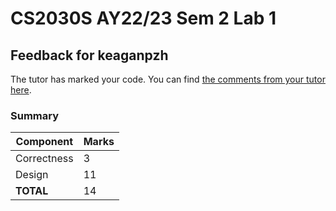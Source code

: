 # CS2030S AY22/23 Sem 2 Lab 1
## Feedback for keaganpzh

The tutor has marked your code. You can find [the comments from your tutor here](https://www.github.com/nus-cs2030s-2223-s2/lab1-keaganpzh/commit/b473b9e7ea89d2461ded733fc3d00155cdfd65b4).
### Summary

| Component | Marks |
|-----------|-------|
| Correctness | 3 |
| Design | 11 |
| **TOTAL** | 14 |
